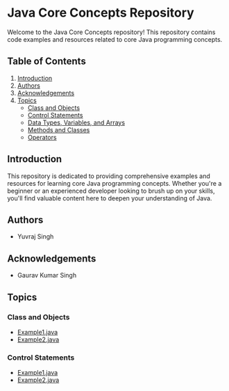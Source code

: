 # Java Core Concepts Repository

Welcome to the Java Core Concepts repository! This repository contains code examples and resources related to core Java programming concepts.

## Table of Contents

1. [Introduction](#introduction)
2. [Authors](#authors)
3. [Acknowledgements](#acknowledgements)
4. [Topics](#topics)
    - [Class and Objects](#class-and-objects)
    - [Control Statements](#control-statements)
    - [Data Types, Variables, and Arrays](#data-types-variables-and-arrays)
    - [Methods and Classes](#methods-and-classes)
    - [Operators](#operators)

## Introduction 
This repository is dedicated to providing comprehensive examples and resources for learning core Java programming concepts. Whether you're a beginner or an experienced developer looking to brush up on your skills, you'll find valuable content here to deepen your understanding of Java.

## Authors

- Yuvraj Singh

## Acknowledgements

- Gaurav Kumar Singh


## Topics

### Class and Objects

- [Example1.java](/topics/class_and_objects/Example1.java)
- [Example2.java](/topics/class_and_objects/Example2.java)

### Control Statements

- [Example1.java](/topics/control_statements/Example1.java)
- [Example2.java](/topics/control_statements/Example2.java)

